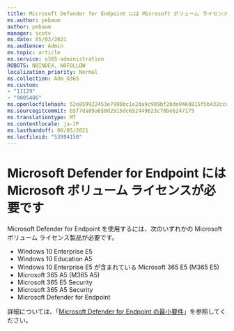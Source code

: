 ```yaml
---
title: Microsoft Defender for Endpoint には Microsoft ボリューム ライセンスが必要です
ms.author: pebaum
author: pebaum
manager: scotv
ms.date: 05/03/2021
ms.audience: Admin
ms.topic: article
ms.service: o365-administration
ROBOTS: NOINDEX, NOFOLLOW
localization_priority: Normal
ms.collection: Adm_O365
ms.custom:
- "11129"
- "9005486"
ms.openlocfilehash: 52e859922453e7996bc1e2da9c989bf2bde946d815f5b432cc079d94feca4b9b
ms.sourcegitcommit: b5f7da89a650d2915dc652449623c78be6247175
ms.translationtype: MT
ms.contentlocale: ja-JP
ms.lasthandoff: 08/05/2021
ms.locfileid: "53994150"
---
```

# <a name="microsoft-defender-for-endpoint-requires-microsoft-volume-licensing"></a>Microsoft Defender for Endpoint には Microsoft ボリューム ライセンスが必要です

Microsoft Defender for Endpoint を使用するには、次のいずれかの Microsoft ボリューム ライセンス製品が必要です。

- Windows 10 Enterprise E5
- Windows 10 Education A5
- Windows 10 Enterprise E5 が含まれている Microsoft 365 E5 (M365 E5)
- Microsoft 365 A5 (M365 A5)
- Microsoft 365 E5 Security
- Microsoft 365 A5 Security
- Microsoft Defender for Endpoint

詳細については、「[Microsoft Defender for Endpoint の最小要件](https://docs.microsoft.com/microsoft-365/security/defender-endpoint/minimum-requirements)」を参照してください。